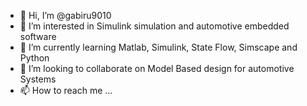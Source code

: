 - 👋 Hi, I’m @gabiru9010
- 👀 I’m interested in Simulink simulation and automotive embedded software
- 🌱 I’m currently learning Matlab, Simulink, State Flow, Simscape and Python
- 💞️ I’m looking to collaborate on Model Based design for automotive Systems
- 📫 How to reach me ...

<!---
gabiru9010/gabiru9010 is a ✨ special ✨ repository because its `README.md` (this file) appears on your GitHub profile.
You can click the Preview link to take a look at your changes.
--->
